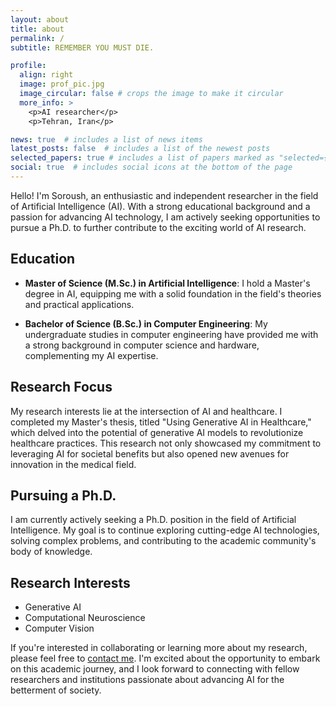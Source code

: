 ```yaml
---
layout: about
title: about
permalink: /
subtitle: REMEMBER YOU MUST DIE.

profile:
  align: right
  image: prof_pic.jpg
  image_circular: false # crops the image to make it circular
  more_info: >
    <p>AI researcher</p>
    <p>Tehran, Iran</p>

news: true  # includes a list of news items
latest_posts: false  # includes a list of the newest posts
selected_papers: true # includes a list of papers marked as "selected={true}"
social: true  # includes social icons at the bottom of the page
---
```


Hello! I'm Soroush, an enthusiastic and independent researcher in the field of Artificial Intelligence (AI). With a strong educational background and a passion for advancing AI technology, I am actively seeking opportunities to pursue a Ph.D. to further contribute to the exciting world of AI research.

## Education

- **Master of Science (M.Sc.) in Artificial Intelligence**: I hold a Master's degree in AI, equipping me with a solid foundation in the field's theories and practical applications.
  
- **Bachelor of Science (B.Sc.) in Computer Engineering**: My undergraduate studies in computer engineering have provided me with a strong background in computer science and hardware, complementing my AI expertise.

## Research Focus

My research interests lie at the intersection of AI and healthcare. I completed my Master's thesis, titled "Using Generative AI in Healthcare," which delved into the potential of generative AI models to revolutionize healthcare practices. This research not only showcased my commitment to leveraging AI for societal benefits but also opened new avenues for innovation in the medical field.

## Pursuing a Ph.D.

I am currently actively seeking a Ph.D. position in the field of Artificial Intelligence. My goal is to continue exploring cutting-edge AI technologies, solving complex problems, and contributing to the academic community's body of knowledge.

## Research Interests

- Generative AI
- Computational Neuroscience
- Computer Vision

If you're interested in collaborating or learning more about my research, please feel free to [contact me](mailto:soroush.mahdi77@gmail.com). I'm excited about the opportunity to embark on this academic journey, and I look forward to connecting with fellow researchers and institutions passionate about advancing AI for the betterment of society.

